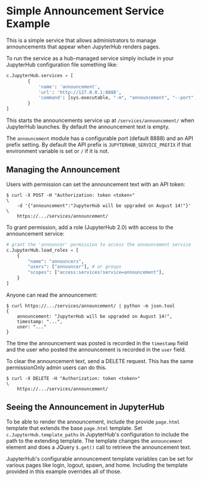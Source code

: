 # Simple Announcement Service Example

This is a simple service that allows administrators to manage announcements
that appear when JupyterHub renders pages.

To run the service as a hub-managed service simply include in your JupyterHub
configuration file something like:

```python
c.JupyterHub.services = [
        {
            'name': 'announcement',
            'url': 'http://127.0.0.1:8888',
            'command': [sys.executable, "-m", "announcement", "--port", "8888"],
        }
]
```

This starts the announcements service up at `/services/announcement/` when
JupyterHub launches. By default the announcement text is empty.

The `announcement` module has a configurable port (default 8888) and an API
prefix setting. By default the API prefix is `JUPYTERHUB_SERVICE_PREFIX` if
that environment variable is set or `/` if it is not.

## Managing the Announcement

Users with permission can set the announcement text with an API token:

    $ curl -X POST -H "Authorization: token <token>"                        \
        -d '{"announcement":"JupyterHub will be upgraded on August 14!"}'   \
        https://.../services/announcement/

To grant permission, add a role (JupyterHub 2.0) with access to the announcement service:

```python
# grant the 'announcer' permission to access the announcement service
c.JupyterHub.load_roles = [
    {
        "name": "announcers",
        "users": ["announcer"], # or groups
        "scopes": ["access:services!service=announcement"],
    }
]
```

Anyone can read the announcement:

    $ curl https://.../services/announcement/ | python -m json.tool
    {
        announcement: "JupyterHub will be upgraded on August 14!",
        timestamp: "...",
        user: "..."
    }

The time the announcement was posted is recorded in the `timestamp` field and
the user who posted the announcement is recorded in the `user` field.

To clear the announcement text, send a DELETE request.
This has the same permissionOnly admin users can do this.

    $ curl -X DELETE -H "Authorization: token <token>"                        \
        https://.../services/announcement/

## Seeing the Announcement in JupyterHub

To be able to render the announcement, include the provide `page.html` template
that extends the base `page.html` template. Set `c.JupyterHub.template_paths`
in JupyterHub's configuration to include the path to the extending template.
The template changes the `announcement` element and does a JQuery `$.get()` call
to retrieve the announcement text.

JupyterHub's configurable announcement template variables can be set for various
pages like login, logout, spawn, and home. Including the template provided in
this example overrides all of those.
